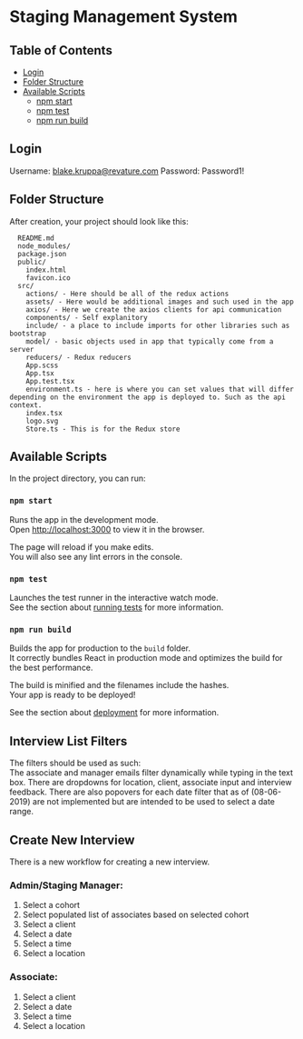# Staging Management System
## Table of Contents
- [Login](#login)
- [Folder Structure](#folder-structure)
- [Available Scripts](#available-scripts)
  - [npm start](#npm-start)
  - [npm test](#npm-test)
  - [npm run build](#npm-run-build)

## Login
Username: blake.kruppa@revature.com
Password: Password1!

## Folder Structure

After creation, your project should look like this:

```
  README.md
  node_modules/
  package.json
  public/
    index.html
    favicon.ico
  src/
    actions/ - Here should be all of the redux actions
    assets/ - Here would be additional images and such used in the app
    axios/ - Here we create the axios clients for api communication
    components/ - Self explanitory
    include/ - a place to include imports for other libraries such as bootstrap
    model/ - basic objects used in app that typically come from a server
    reducers/ - Redux reducers
    App.scss
    App.tsx
    App.test.tsx
    environment.ts - here is where you can set values that will differ depending on the environment the app is deployed to. Such as the api context.
    index.tsx
    logo.svg
    Store.ts - This is for the Redux store
```

## Available Scripts

In the project directory, you can run:

### `npm start`

Runs the app in the development mode.<br>
Open [http://localhost:3000](http://localhost:3000) to view it in the browser.

The page will reload if you make edits.<br>
You will also see any lint errors in the console.

### `npm test`

Launches the test runner in the interactive watch mode.<br>
See the section about [running tests](#running-tests) for more information.

### `npm run build`

Builds the app for production to the `build` folder.<br>
It correctly bundles React in production mode and optimizes the build for the best performance.

The build is minified and the filenames include the hashes.<br>
Your app is ready to be deployed!

See the section about [deployment](#deployment) for more information.

## Interview List Filters

The filters should be used as such:<br>
The associate and manager emails filter dynamically while typing in the text box.
There are dropdowns for location, client, associate input and interview feedback.
There are also popovers for each date filter that as of (08-06-2019) are not 
implemented but are intended to be used to select a date range.

## Create New Interview

There is a new workflow for creating a new interview.

### Admin/Staging Manager: 
1. Select a cohort
2. Select populated list of associates based on selected cohort
3. Select a client
4. Select a date
5. Select a time
6. Select a location

### Associate:
1. Select a client
2. Select a date
3. Select a time
4. Select a location


